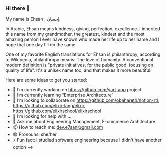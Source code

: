 ### Hi there 👋

My name is Ehsan | إحسان.

In Arabic, Ehsan means kindness, giving, perfection, excellence. I inherited this name from my grandmother, the greatest, kindest and the most amazing person I ever have known who made her life up to her name and I hope that one day I'll do the same.

One of my favorite English translations for Ehsan is philanthropy, according to Wikipedia, philanthropy means:
The love of humanity. A conventional modern definition is "private initiatives, for the public good, focusing on quality of life".
It's a unisex name too, and that makes it more beautiful.

Here are some ideas to get you started:

- 🔭 I’m currently working on https://github.com/yart-app project 
- 🌱 I’m currently learning “Enterprise Architecture”
- 👯 I’m looking to collaborate on https://github.com/obahareth/notion-rtl, https://github.com/elixir-lang/elixir, https://github.com/elixirschool/elixirschool
- 🤔 I’m looking for help with ...
- 💬 Ask me about Engineering Management, E-commerce Architecture
- 📫 How to reach me: dev.e7san@gmail.com
- 😄 Pronouns: she/her
- ⚡ Fun fact: I studied software engineering because I didn't have another option
-->
